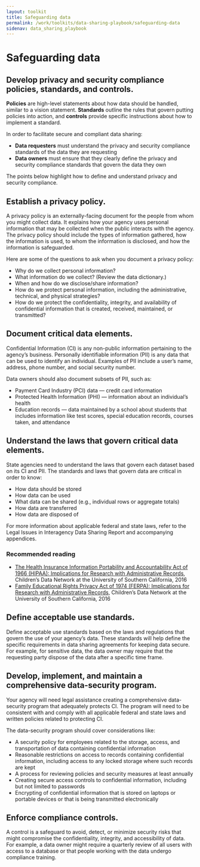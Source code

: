 ```yaml
---
layout: toolkit
title: Safeguarding data
permalink: /work/toolkits/data-sharing-playbook/safeguarding-data
sidenav: data_sharing_playbook
---
```


# Safeguarding data

## Develop privacy and security compliance policies, standards, and controls.

**Policies** are high-level statements about how data should be handled, similar to a vision statement. **Standards** outline the rules that govern putting policies into action, and **controls** provide specific instructions about how to implement a standard.

In order to facilitate secure and compliant data sharing:
* **Data requesters** must understand the privacy and security compliance standards of the data they are requesting
* **Data owners** must ensure that they clearly define the privacy and security compliance standards that govern the data they own

The points below highlight how to define and understand privacy and security compliance.

## Establish a privacy policy.

A privacy policy is an externally-facing document for the people from whom you might collect data. It explains how your agency uses personal information that may be collected when the public interacts with the agency. The privacy policy should include the types of information gathered, how the information is used, to whom the information is disclosed, and how the information is safeguarded.

Here are some of the questions to ask when you document a privacy policy:
* Why do we collect personal information?
* What information do we collect? (Review the data dictionary.)
* When and how do we disclose/share information?
* How do we protect personal information, including the administrative, technical, and physical strategies?
* How do we protect the confidentiality, integrity, and availability of confidential information that is created, received, maintained, or transmitted?

## Document critical data elements.

Confidential Information (CI) is any non-public information pertaining to the agency’s business. Personally identifiable information (PII) is any data that can be used to identify an individual. Examples of PII include a user’s name, address, phone number, and social security number.

Data owners should also document subsets of PII, such as:
* Payment Card Industry (PCI) data — credit card information
* Protected Health Information (PHI) — information about an individual’s health
* Education records — data maintained by a school about students that includes information like test scores, special education records, courses taken, and attendance

## Understand the laws that govern critical data elements.

State agencies need to understand the laws that govern each dataset based on its CI and PII. The standards and laws that govern data are critical in order to know:
* How data should be stored
* How data can be used
* What data can be shared (e.g., individual rows or aggregate totals)
* How data are transferred
* How data are disposed of

For more information about applicable federal and state laws, refer to the Legal Issues in Interagency Data Sharing Report and accompanying appendices.  

### Recommended reading
* [The Health Insurance Information Portability and Accountability Act of 1966 (HIPAA): Implications for Research with Administrative Records](https://www.datanetwork.org/wp-content/uploads/CDN-HIPAA-Overview_Final.pdf), Children’s Data Network at the University of Southern California, 2016
* [Family Educational Rights Privacy Act of 1974 (FERPA): Implications for Research with Administrative Records](https://www.datanetwork.org/wp-content/uploads/CDN-FERPA-Overview_Final.pdf), Children’s Data Network at the University of Southern California, 2016

## Define acceptable use standards.

Define acceptable use standards based on the laws and regulations that govern the use of your agency’s data. These standards will help define the specific requirements in data sharing agreements for keeping data secure. For example, for sensitive data, the data owner may require that the requesting party dispose of the data after a specific time frame.

## Develop, implement, and maintain a comprehensive data-security program.

Your agency will need legal assistance creating a comprehensive data-security program that adequately protects CI. The program will need to be consistent with and comply with all applicable federal and state laws and written policies related to protecting CI.

The data-security program should cover considerations like:
* A security policy for employees related to the storage, access, and transportation of data containing confidential information
* Reasonable restrictions on access to records containing confidential information, including access to any locked storage where such records are kept
* A process for reviewing policies and security measures at least annually
* Creating secure access controls to confidential information, including but not limited to passwords
* Encrypting of confidential information that is stored on laptops or portable devices or that is being transmitted electronically

## Enforce compliance controls.

A control is a safeguard to avoid, detect, or minimize security risks that might compromise the confidentiality, integrity, and accessibility of data. For example, a data owner might require a quarterly review of all users with access to a database or that people working with the data undergo compliance training.
